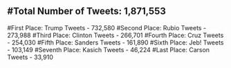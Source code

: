 #Total Number of Tweets: 1,871,553 
---
#First Place: Trump Tweets - 732,580
#Second Place: Rubio Tweets - 273,988
#Third Place: Clinton Tweets - 266,701
#Fourth Place: Cruz Tweets - 254,030
#Fifth Place: Sanders Tweets - 161,890
#Sixth Place: Jeb! Tweets - 103,149
#Seventh Place: Kasich Tweets - 46,224
#Last Place: Carson Tweets - 33,910
